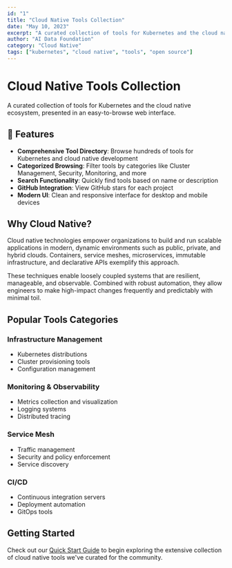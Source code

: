 ```yaml
---
id: "1"
title: "Cloud Native Tools Collection"
date: "May 10, 2023"
excerpt: "A curated collection of tools for Kubernetes and the cloud native ecosystem, presented in an easy-to-browse web interface."
author: "AI Data Foundation"
category: "Cloud Native"
tags: ["kubernetes", "cloud native", "tools", "open source"]
---
```


# Cloud Native Tools Collection

A curated collection of tools for Kubernetes and the cloud native ecosystem, presented in an easy-to-browse web interface.

## 🌟 Features

- **Comprehensive Tool Directory**: Browse hundreds of tools for Kubernetes and cloud native development
- **Categorized Browsing**: Filter tools by categories like Cluster Management, Security, Monitoring, and more
- **Search Functionality**: Quickly find tools based on name or description
- **GitHub Integration**: View GitHub stars for each project
- **Modern UI**: Clean and responsive interface for desktop and mobile devices

## Why Cloud Native?

Cloud native technologies empower organizations to build and run scalable applications in modern, dynamic environments such as public, private, and hybrid clouds. Containers, service meshes, microservices, immutable infrastructure, and declarative APIs exemplify this approach.

These techniques enable loosely coupled systems that are resilient, manageable, and observable. Combined with robust automation, they allow engineers to make high-impact changes frequently and predictably with minimal toil.

## Popular Tools Categories

### Infrastructure Management
- Kubernetes distributions
- Cluster provisioning tools
- Configuration management

### Monitoring & Observability
- Metrics collection and visualization
- Logging systems
- Distributed tracing

### Service Mesh
- Traffic management
- Security and policy enforcement
- Service discovery

### CI/CD
- Continuous integration servers
- Deployment automation
- GitOps tools

## Getting Started

Check out our [Quick Start Guide](/blog/2) to begin exploring the extensive collection of cloud native tools we've curated for the community. 
